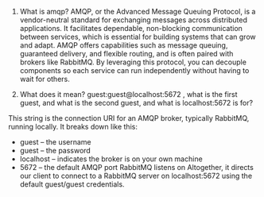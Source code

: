 1. What is amqp?
AMQP, or the Advanced Message Queuing Protocol, is a vendor-neutral standard for exchanging messages across distributed applications. It facilitates dependable, non-blocking communication between services, which is essential for building systems that can grow and adapt. AMQP offers capabilities such as message queuing, guaranteed delivery, and flexible routing, and is often paired with brokers like RabbitMQ. By leveraging this protocol, you can decouple components so each service can run independently without having to wait for others.


2. What does it mean? guest:guest@localhost:5672 , what is the first guest, and what is the second guest, and what is localhost:5672 is for?
   
This string is the connection URI for an AMQP broker, typically RabbitMQ, running locally. It breaks down like this:
- guest – the username
- guest – the password
- localhost – indicates the broker is on your own machine
- 5672 – the default AMQP port RabbitMQ listens on
Altogether, it directs our client to connect to a RabbitMQ server on localhost:5672 using the default guest/guest credentials.